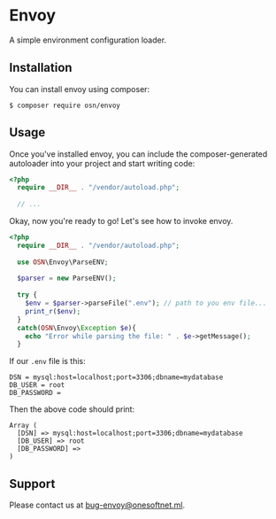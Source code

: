 # Envoy
A simple environment configuration loader.

## Installation
You can install envoy using composer:

```
$ composer require osn/envoy
```

## Usage
Once you've installed envoy, you can include the composer-generated autoloader into your project and start writing code:

```php
<?php
  require __DIR__ . "/vendor/autoload.php";
  
  // ...
```

Okay, now you're ready to go!
Let's see how to invoke envoy.


```php
<?php
  require __DIR__ . "/vendor/autoload.php";
  
  use OSN\Envoy\ParseENV;
  
  $parser = new ParseENV();
  
  try {
    $env = $parser->parseFile(".env"); // path to you env file...
    print_r($env);
  }
  catch(OSN\Envoy\Exception $e){
    echo "Error while parsing the file: " . $e->getMessage();
  }
```

If our `.env` file is this:

```
DSN = mysql:host=localhost;port=3306;dbname=mydatabase
DB_USER = root
DB_PASSWORD = 
```

Then the above code should print:

```
Array (
  [DSN] => mysql:host=localhost;port=3306;dbname=mydatabase
  [DB_USER] => root
  [DB_PASSWORD] =>
)
```

## Support
Please contact us at [bug-envoy@onesoftnet.ml](mailto:bug-envoy@onesoftnet.ml).
